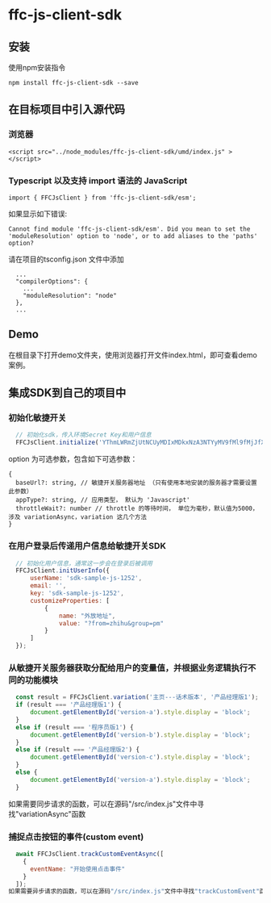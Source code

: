 # ffc-js-client-sdk

## 安装

使用npm安装指令
  ```
  npm install ffc-js-client-sdk --save
  ```
## 在目标项目中引入源代码

### 浏览器 
```
<script src="../node_modules/ffc-js-client-sdk/umd/index.js" ></script>
```

### Typescript 以及支持 import 语法的 JavaScript 

```
import { FFCJsClient } from 'ffc-js-client-sdk/esm';
```
如果显示如下错误:
```
Cannot find module 'ffc-js-client-sdk/esm'. Did you mean to set the 'moduleResolution' option to 'node', or to add aliases to the 'paths' option?
```
请在项目的tsconfig.json 文件中添加
```
  ...
  "compilerOptions": {
    ...
    "moduleResolution": "node"
  },
  ...
```

## Demo

在根目录下打开demo文件夹，使用浏览器打开文件index.html，即可查看demo案例。


## 集成SDK到自己的项目中

### 初始化敏捷开关

```javascript
  // 初始化sdk，传入环境Secret Key和用户信息
  FFCJsClient.initialize('YThmLWRmZjUtNCUyMDIxMDkxNzA3NTYyMV9fMl9fMjJfXzExNl9fZGVmYXVsdF82NTM3Mg==', [option]);
```
option 为可选参数，包含如下可选参数：
```
{
  baseUrl?: string, // 敏捷开关服务器地址 （只有使用本地安装的服务器才需要设置此参数）
  appType?: string, // 应用类型， 默认为 'Javascript'
  throttleWait?: number // throttle 的等待时间， 单位为毫秒，默认值为5000， 涉及 variationAsync，variation 这几个方法
}
```

### 在用户登录后传递用户信息给敏捷开关SDK
```javascript
  // 初始化用户信息，通常这一步会在登录后被调用
  FFCJsClient.initUserInfo({
      userName: 'sdk-sample-js-1252',
      email: '',
      key: 'sdk-sample-js-1252',
      customizeProperties: [
          {
              name: "外放地址",
              value: "?from=zhihu&group=pm"
          }
      ]
  });
```
### 从敏捷开关服务器获取分配给用户的变量值，并根据业务逻辑执行不同的功能模块
```javascript
  const result = FFCJsClient.variation('主页---话术版本', '产品经理版1');
  if (result === '产品经理版1') {
      document.getElementById('version-a').style.display = 'block';
  }
  else if (result === '程序员版1') {
      document.getElementById('version-b').style.display = 'block';
  }
  else if (result === '产品经理版2') {
      document.getElementById('version-c').style.display = 'block';
  }
  else {
      document.getElementById('version-a').style.display = 'block';
  }
```
如果需要同步请求的函数，可以在源码"/src/index.js"文件中寻找"variationAsync"函数

### 捕捉点击按钮的事件(custom event)
```javascript
  await FFCJsClient.trackCustomEventAsync([
    {
      eventName: "开始使用点击事件"
    }
  ]);
如果需要异步请求的函数，可以在源码"/src/index.js"文件中寻找"trackCustomEvent"函数
```
